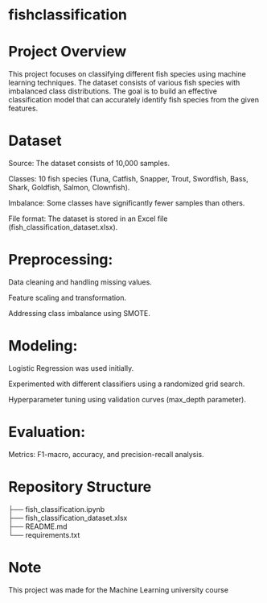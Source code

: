 # fishclassification


# Project Overview

This project focuses on classifying different fish species using machine learning techniques. The dataset consists of various fish species with imbalanced class distributions. The goal is to build an effective classification model that can accurately identify fish species from the given features.

# Dataset

Source: The dataset consists of 10,000 samples.

Classes: 10 fish species (Tuna, Catfish, Snapper, Trout, Swordfish, Bass, Shark, Goldfish, Salmon, Clownfish).

Imbalance: Some classes have significantly fewer samples than others.

File format: The dataset is stored in an Excel file (fish_classification_dataset.xlsx).

# Preprocessing:

Data cleaning and handling missing values.

Feature scaling and transformation.

Addressing class imbalance using SMOTE.

# Modeling:

Logistic Regression was used initially.

Experimented with different classifiers using a randomized grid search.

Hyperparameter tuning using validation curves (max_depth parameter).

# Evaluation:

Metrics: F1-macro, accuracy, and precision-recall analysis.

# Repository Structure

├── fish_classification.ipynb \
├── fish_classification_dataset.xlsx \
├── README.md \
└── requirements.txt


# Note
This project was made for the Machine Learning university course
